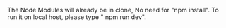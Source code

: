 The Node Modules will already be in clone, No need for "npm install".
To run it on local host, please type " npm run dev".
